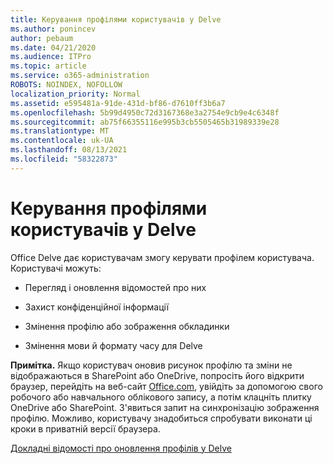 ```yaml
---
title: Керування профілями користувачів у Delve
ms.author: ponincev
author: pebaum
ms.date: 04/21/2020
ms.audience: ITPro
ms.topic: article
ms.service: o365-administration
ROBOTS: NOINDEX, NOFOLLOW
localization_priority: Normal
ms.assetid: e595481a-91de-431d-bf86-d7610ff3b6a7
ms.openlocfilehash: 5b99d4950c72d3167368e3a2754e9cb9e4c6348f
ms.sourcegitcommit: ab75f66355116e995b3cb5505465b31989339e28
ms.translationtype: MT
ms.contentlocale: uk-UA
ms.lasthandoff: 08/13/2021
ms.locfileid: "58322873"
---
```

# <a name="manage-user-profiles-in-delve"></a>Керування профілями користувачів у Delve

Office Delve дає користувачам змогу керувати профілем користувача. Користувачі можуть:
  
- Перегляд і оновлення відомостей про них
    
- Захист конфіденційної інформації
    
- Змінення профілю або зображення обкладинки
    
- Змінення мови й формату часу для Delve
    
**Примітка.** Якщо користувач оновив рисунок профілю та зміни не відображаються в SharePoint або OneDrive, попросіть його відкрити браузер, перейдіть на веб-сайт [Office.com](https://www.office.com), увійдіть за допомогою свого робочого або навчального облікового запису, а потім клацніть плитку OneDrive або SharePoint. З'явиться запит на синхронізацію зображення профілю. Можливо, користувачу знадобиться спробувати виконати ці кроки в приватній версії браузера. 
  
[Докладні відомості про оновлення профілів у Delve](https://go.microsoft.com/fwlink/?linkid=735070)
  


